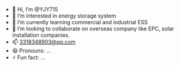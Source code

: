 - 👋 Hi, I’m @YJY715
- 👀 I’m interested in energy storage system
- 🌱 I’m currently learning commercial and industrial ESS
- 💞️ I’m looking to collaborate on overseas company like EPC, solar installation companies.
- 📫 3318348903@qq.com
- 😄 Pronouns: ...
- ⚡ Fun fact: ...

<!---
YJY715/YJY715 is a ✨ special ✨ repository because its `README.md` (this file) appears on your GitHub profile.
You can click the Preview link to take a look at your changes.
--->
